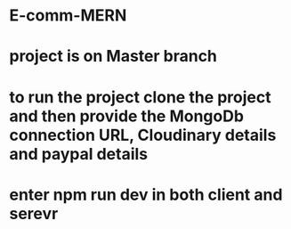 # E-comm-MERN
# project is on Master branch 
# to run the project clone the project and then provide the MongoDb connection URL, Cloudinary details and paypal details
# enter npm run dev in both client and serevr 
